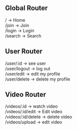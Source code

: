 ## Global Router

/ -> Home  
/join -> Join  
/login -> Login  
/search -> Search

## User Router

/user/:id -> see user  
/user/logout -> log out  
/user/edit -> edit my profile  
/user/delete -> delete my profile

## Video Router

/videos/:id -> watch video  
/videos/:id/edit -> Edit video  
/videos/:id/delete -> delete video  
/videos/upload -> edit video
